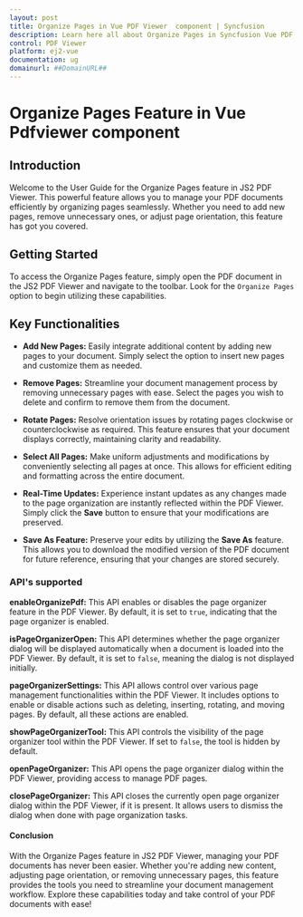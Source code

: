 ```yaml
---
layout: post
title: Organize Pages in Vue PDF Viewer  component | Syncfusion
description: Learn here all about Organize Pages in Syncfusion Vue PDF Viewer  component of Syncfusion Essential JS 2 and more.
control: PDF Viewer 
platform: ej2-vue
documentation: ug
domainurl: ##DomainURL##
---
```


#  Organize Pages Feature in Vue Pdfviewer component
 
## Introduction

Welcome to the User Guide for the Organize Pages feature in JS2 PDF Viewer. This powerful feature allows you to manage your PDF documents efficiently by organizing pages seamlessly. Whether you need to add new pages, remove unnecessary ones, or adjust page orientation, this feature has got you covered.
 
## Getting Started

To access the Organize Pages feature, simply open the PDF document in the JS2 PDF Viewer and navigate to the toolbar. Look for the `Organize Pages` option to begin utilizing these capabilities.
 
## Key Functionalities

- **Add New Pages:** Easily integrate additional content by adding new pages to your document. Simply select the option to insert new pages and customize them as needed.

- **Remove Pages:** Streamline your document management process by removing unnecessary pages with ease. Select the pages you wish to delete and confirm to remove them from the document.
 
- **Rotate Pages:** Resolve orientation issues by rotating pages clockwise or counterclockwise as required. This feature ensures that your document displays correctly, maintaining clarity and readability.
 
- **Select All Pages:** Make uniform adjustments and modifications by conveniently selecting all pages at once. This allows for efficient editing and formatting across the entire document.
 
- **Real-Time Updates:** Experience instant updates as any changes made to the page organization are instantly reflected within the PDF Viewer. Simply click the **Save** button to ensure that your modifications are preserved.
 
- **Save As Feature:** Preserve your edits by utilizing the **Save As** feature. This allows you to download the modified version of the PDF document for future reference, ensuring that your changes are stored securely.

### API's supported

**enableOrganizePdf:** This API enables or disables the page organizer feature in the PDF Viewer. By default, it is set to `true`, indicating that the page organizer is enabled.

**isPageOrganizerOpen:** This API determines whether the page organizer dialog will be displayed automatically when a document is loaded into the PDF Viewer. By default, it is set to `false`, meaning the dialog is not displayed initially.

**pageOrganizerSettings:** This API allows control over various page management functionalities within the PDF Viewer. It includes options to enable or disable actions such as deleting, inserting, rotating, and moving pages. By default, all these actions are enabled.

**showPageOrganizerTool:** This API controls the visibility of the page organizer tool within the PDF Viewer. If set to `false`, the tool is hidden by default.

**openPageOrganizer:** This API opens the page organizer dialog within the PDF Viewer, providing access to manage PDF pages.

**closePageOrganizer:** This API closes the currently open page organizer dialog within the PDF Viewer, if it is present. It allows users to dismiss the dialog when done with page organization tasks.

#### Conclusion

With the Organize Pages feature in JS2 PDF Viewer, managing your PDF documents has never been easier. Whether you're adding new content, adjusting page orientation, or removing unnecessary pages, this feature provides the tools you need to streamline your document management workflow. Explore these capabilities today and take control of your PDF documents with ease!